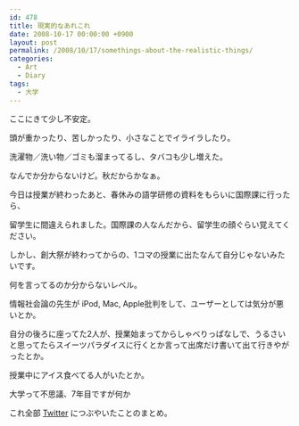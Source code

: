 ```yaml
---
id: 478
title: 現実的なあれこれ
date: 2008-10-17 00:00:00 +0900
layout: post
permalink: /2008/10/17/somethings-about-the-realistic-things/
categories:
  - Art
  - Diary
tags:
  - 大学
---
```

ここにきて少し不安定。
  
頭が重かったり、苦しかったり、小さなことでイライラしたり。
  
洗濯物／洗い物／ゴミも溜まってるし、タバコも少し増えた。
  
なんでか分からないけど。秋だからかなぁ。

<!--more-->

今日は授業が終わったあと、春休みの語学研修の資料をもらいに国際課に行ったら、
  
留学生に間違えられました。国際課の人なんだから、留学生の顔ぐらい覚えてください。

しかし、創大祭が終わってからの、1コマの授業に出たなんて自分じゃないみたいです。
  
何を言ってるのか分からないレベル。
  
情報社会論の先生が iPod, Mac, Apple批判をして、ユーザーとしては気分が悪いとか。
  
自分の後ろに座ってた2人が、授業始まってからしゃべりっぱなしで、うるさいと思ってたらスイーツパラダイスに行くとか言って出席だけ書いて出て行きやがったとか。
  
授業中にアイス食べてる人がいたとか。
  
大学って不思議、7年目ですが何か

これ全部 [Twitter](http://twitter.com/djmonta) につぶやいたことのまとめ。
